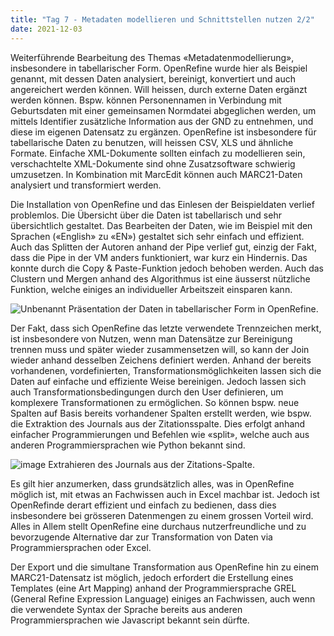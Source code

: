 ```yaml
---
title: "Tag 7 - Metadaten modellieren und Schnittstellen nutzen 2/2"
date: 2021-12-03
---
```


Weiterführende Bearbeitung des Themas «Metadatenmodellierung», insbesondere in tabellarischer Form. OpenRefine wurde hier als Beispiel genannt, mit dessen Daten analysiert, bereinigt, konvertiert und auch angereichert werden können. Will heissen, durch externe Daten ergänzt werden können. Bspw. können Personennamen in Verbindung mit Geburtsdaten mit einer gemeinsamen Normdatei abgeglichen werden, um mittels Identifier zusätzliche Information aus der GND zu entnehmen, und diese im eigenen Datensatz zu ergänzen. OpenRefine ist insbesondere für tabellarische Daten zu benutzen, will heissen CSV, XLS und ähnliche Formate. Einfache XML-Dokumente sollten einfach zu modellieren sein, verschachtelte XML-Dokumente sind ohne Zusatzsoftware schwierig umzusetzen. In Kombination mit MarcEdit können auch MARC21-Daten analysiert und transformiert werden. 

Die Installation von OpenRefine und das Einlesen der Beispieldaten verlief problemlos. Die Übersicht über die Daten ist tabellarisch und sehr übersichtlich gestaltet. Das Bearbeiten der Daten, wie im Beispiel mit den Sprachen («English» zu «EN») gestaltet sich sehr einfach und effizient. Auch das Splitten der Autoren anhand der Pipe verlief gut, einzig der Fakt, dass die Pipe in der VM anders funktioniert, war kurz ein Hindernis. Das konnte durch die Copy & Paste-Funktion jedoch behoben werden. Auch das Clustern und Mergen anhand des Algorithmus ist eine äusserst nützliche Funktion, welche einiges an individueller Arbeitszeit einsparen kann.

![Unbenannt](https://user-images.githubusercontent.com/91458246/151666957-11d2c02d-8720-444f-86b3-7292f7852de8.png)
Präsentation der Daten in tabellarischer Form in OpenRefine.

Der Fakt, dass sich OpenRefine das letzte verwendete Trennzeichen merkt, ist insbesondere von Nutzen, wenn man Datensätze zur Bereinigung trennen muss und später wieder zusammensetzen will, so kann der Join wieder anhand desselben Zeichens definiert werden. Anhand der bereits vorhandenen, vordefinierten, Transformationsmöglichkeiten lassen sich die Daten auf einfache und effiziente Weise bereinigen. Jedoch lassen sich auch Transformationsbedingungen durch den User definieren, um komplexere Transformationen zu ermöglichen. So können bspw. neue Spalten auf Basis bereits vorhandener Spalten erstellt werden, wie bspw. die Extraktion des Journals aus der Zitationsspalte. Dies erfolgt anhand einfacher Programmierungen und Befehlen wie «split», welche auch aus anderen Programmiersprachen wie Python bekannt sind. 

![image](https://user-images.githubusercontent.com/91458246/151666877-cbd7ea8e-882a-4e5b-96a1-d39b223214e8.png)
Extrahieren des Journals aus der Zitations-Spalte.

Es gilt hier anzumerken, dass grundsätzlich alles, was in OpenRefine möglich ist, mit etwas an Fachwissen auch in Excel machbar ist. Jedoch ist OpenRefinde derart effizient und einfach zu bedienen, dass dies insbesondere bei grösseren Datenmengen zu einem grossen Vorteil wird. Alles in Allem stellt OpenRefine eine durchaus nutzerfreundliche und zu bevorzugende Alternative dar zur Transformation von Daten via Programmiersprachen oder Excel. 

Der Export und die simultane Transformation aus OpenRefine hin zu einem MARC21-Datensatz ist möglich, jedoch erfordert die Erstellung eines Templates (eine Art Mapping) anhand der Programmiersprache GREL (General Refine Expression Language) einiges an Fachwissen, auch wenn die verwendete Syntax der Sprache bereits aus anderen Programmiersprachen wie Javascript bekannt sein dürfte.
